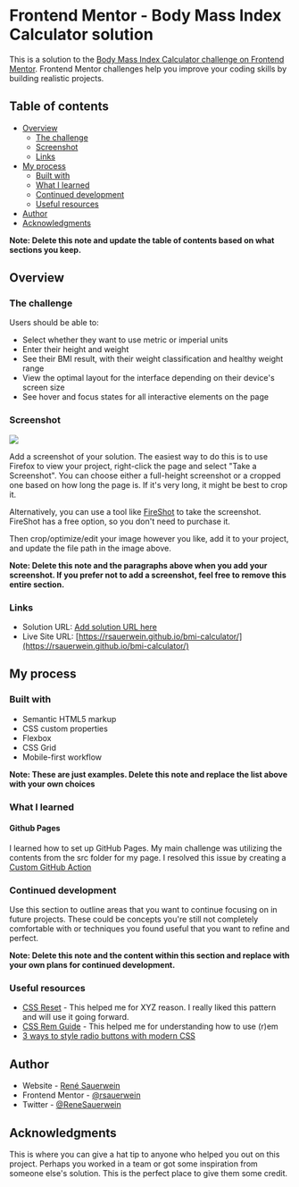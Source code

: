 # Frontend Mentor - Body Mass Index Calculator solution

This is a solution to the [Body Mass Index Calculator challenge on Frontend Mentor](https://www.frontendmentor.io/challenges/body-mass-index-calculator-brrBkfSz1T). Frontend Mentor challenges help you improve your coding skills by building realistic projects. 

## Table of contents

- [Overview](#overview)
  - [The challenge](#the-challenge)
  - [Screenshot](#screenshot)
  - [Links](#links)
- [My process](#my-process)
  - [Built with](#built-with)
  - [What I learned](#what-i-learned)
  - [Continued development](#continued-development)
  - [Useful resources](#useful-resources)
- [Author](#author)
- [Acknowledgments](#acknowledgments)

**Note: Delete this note and update the table of contents based on what sections you keep.**

## Overview

### The challenge

Users should be able to:

- Select whether they want to use metric or imperial units
- Enter their height and weight
- See their BMI result, with their weight classification and healthy weight range
- View the optimal layout for the interface depending on their device's screen size
- See hover and focus states for all interactive elements on the page

### Screenshot

![](./screenshot.jpg)

Add a screenshot of your solution. The easiest way to do this is to use Firefox to view your project, right-click the page and select "Take a Screenshot". You can choose either a full-height screenshot or a cropped one based on how long the page is. If it's very long, it might be best to crop it.

Alternatively, you can use a tool like [FireShot](https://getfireshot.com/) to take the screenshot. FireShot has a free option, so you don't need to purchase it. 

Then crop/optimize/edit your image however you like, add it to your project, and update the file path in the image above.

**Note: Delete this note and the paragraphs above when you add your screenshot. If you prefer not to add a screenshot, feel free to remove this entire section.**

### Links

- Solution URL: [Add solution URL here](https://rsauerwein.github.io/bmi-calculator/)
- Live Site URL: [https://rsauerwein.github.io/bmi-calculator/](https://rsauerwein.github.io/bmi-calculator/)

## My process

### Built with

- Semantic HTML5 markup
- CSS custom properties
- Flexbox
- CSS Grid
- Mobile-first workflow

**Note: These are just examples. Delete this note and replace the list above with your own choices**

### What I learned

#### Github Pages

I learned how to set up GitHub Pages. My main challenge was utilizing the contents from the src folder for my page. I resolved this issue by creating a [Custom GitHub Action](./.github/workflows/static.yml)

### Continued development

Use this section to outline areas that you want to continue focusing on in future projects. These could be concepts you're still not completely comfortable with or techniques you found useful that you want to refine and perfect.

**Note: Delete this note and the content within this section and replace with your own plans for continued development.**

### Useful resources

- [CSS Reset](https://andy-bell.co.uk/a-modern-css-reset/) - This helped me for XYZ reason. I really liked this pattern and will use it going forward.
- [CSS Rem Guide](https://www.freecodecamp.org/news/what-is-rem-in-css/) - This helped me for understanding how to use (r)em
- [3 ways to style radio buttons with modern CSS](https://bryntum.com/blog/3-ways-to-style-radio-buttons-with-modern-css/)

## Author

- Website - [René Sauerwein](https://www.sauerwein.ch)
- Frontend Mentor - [@rsauerwein](https://www.frontendmentor.io/profile/rsauerwein)
- Twitter - [@ReneSauerwein](https://twitter.com/ReneSauerwein)

## Acknowledgments

This is where you can give a hat tip to anyone who helped you out on this project. Perhaps you worked in a team or got some inspiration from someone else's solution. This is the perfect place to give them some credit.
